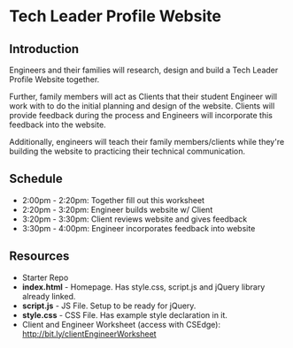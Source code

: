 
# Tech Leader Profile Website

## Introduction
Engineers and their families will research, design and build a Tech Leader Profile Website together.  

Further, family members will act as Clients that their student Engineer will work with to do the initial planning and design of the website.  Clients will provide feedback during the process and Engineers will incorporate this feedback into the website.

Additionally, engineers will teach their family members/clients while they're building the website to practicing their technical communication.  


## Schedule

- 2:00pm - 2:20pm: Together fill out this worksheet
- 2:20pm - 3:20pm: Engineer builds website w/ Client
- 3:20pm - 3:30pm: Client reviews website and gives feedback
- 3:30pm - 4:00pm: Engineer incorporates feedback into website


## Resources
- Starter Repo
 - **index.html** - Homepage. Has style.css, script.js and jQuery library already linked.
 - **script.js** - JS File. Setup to be ready for jQuery.
 - **style.css** - CSS File. Has example style declaration in it.
- Client and Engineer Worksheet (access with CSEdge): http://bit.ly/clientEngineerWorksheet
